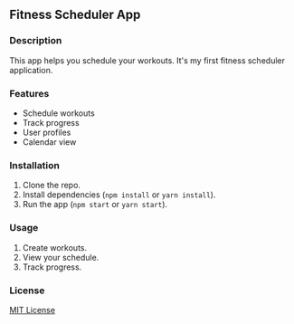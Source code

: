 ## Fitness Scheduler App

### Description

This app helps you schedule your workouts.  It's my first fitness scheduler application.

### Features

* Schedule workouts
* Track progress
* User profiles
* Calendar view

### Installation

1.  Clone the repo.
2.  Install dependencies (`npm install` or `yarn install`).
3.  Run the app (`npm start` or `yarn start`).

### Usage

1.  Create workouts.
2.  View your schedule.
3.  Track progress.

### License

[MIT License](#license)
